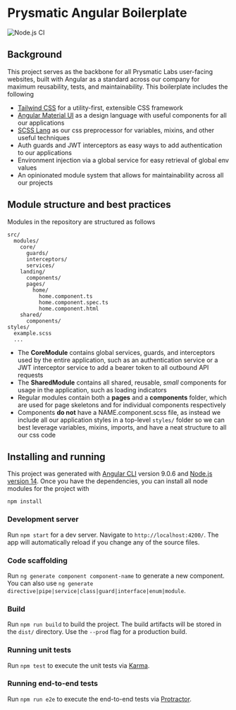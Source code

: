 # Prysmatic Angular Boilerplate

![Node.js CI](https://github.com/prysmaticlabs/ng-boilerplate/workflows/Node.js%20CI/badge.svg)

## Background

This project serves as the backbone for all Prysmatic Labs user-facing websites, built with Angular as a standard across our company for maximum reusability, tests, and maintainability. This boilerplate includes the following

- [Tailwind CSS](https://tailwindcss.com) for a utility-first, extensible CSS framework
- [Angular Material UI](https://material.angular.io/) as a design language with useful components for all our applications
- [SCSS Lang](https://sass-lang.com/) as our css preprocessor for variables, mixins, and other useful techniques
- Auth guards and JWT interceptors as easy ways to add authentication to our applications
- Environment injection via a global service for easy retrieval of global env values
- An opinionated module system that allows for maintainability across all our projects

## Module structure and best practices

Modules in the repository are structured as follows

```
src/
  modules/
    core/
      guards/
      interceptors/
      services/
    landing/
      components/
      pages/
        home/
          home.component.ts
          home.component.spec.ts
          home.component.html
    shared/
      components/
styles/
  example.scss
  ...
```

- The **CoreModule** contains global services, guards, and interceptors used by the entire application, such as an authentication service or a JWT interceptor service to add a bearer token to all outbound API requests
- The **SharedModule** contains all shared, reusable, _small_ components for usage in the application, such as loading indicators
- Regular modules contain both a **pages** and a **components** folder, which are used for page skeletons and for individual components respectively
- Components **do not** have a NAME.component.scss file, as instead we include all our application styles in a top-level `styles/` folder so we can best leverage variables, mixins, imports, and have a neat structure to all our css code

## Installing and running

This project was generated with [Angular CLI](https://github.com/angular/angular-cli) version 9.0.6 and [Node.js version 14](https://nodejs.org/en/download/). Once you have the dependencies, you can install all node modules for the project with

```
npm install
```

### Development server

Run `npm start` for a dev server. Navigate to `http://localhost:4200/`. The app will automatically reload if you change any of the source files.

### Code scaffolding

Run `ng generate component component-name` to generate a new component. You can also use `ng generate directive|pipe|service|class|guard|interface|enum|module`.

### Build

Run `npm run build` to build the project. The build artifacts will be stored in the `dist/` directory. Use the `--prod` flag for a production build.

### Running unit tests

Run `npm test` to execute the unit tests via [Karma](https://karma-runner.github.io).

### Running end-to-end tests

Run `npm run e2e` to execute the end-to-end tests via [Protractor](http://www.protractortest.org/).

